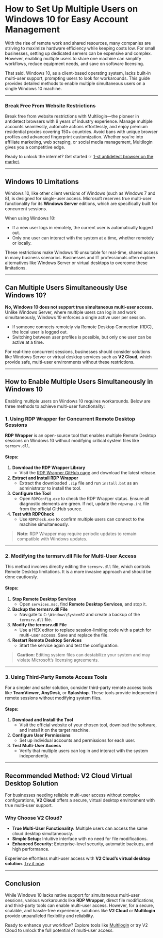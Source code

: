 # How to Set Up Multiple Users on Windows 10 for Easy Account Management

With the rise of remote work and shared resources, many companies are striving to maximize hardware efficiency while keeping costs low. For small businesses, setting up dedicated servers can be expensive and complex. However, enabling multiple users to share one machine can simplify workflows, reduce equipment needs, and save on software licensing.

That said, Windows 10, as a client-based operating system, lacks built-in multi-user support, prompting users to look for workarounds. This guide provides detailed methods to enable multiple simultaneous users on a single Windows 10 machine.

---

### Break Free From Website Restrictions

Break free from website restrictions with Multilogin—the pioneer in antidetect browsers with 9 years of industry experience. Manage multiple accounts seamlessly, automate actions effortlessly, and enjoy premium residential proxies covering 150+ countries. Avoid bans with unique browser profiles and advanced fingerprint customization. Whether you're into affiliate marketing, web scraping, or social media management, Multilogin gives you a competitive edge.

Ready to unlock the internet? Get started ☞ [1-st antidetect browser on the market](https://bit.ly/multIlogin).

---

## Windows 10 Limitations

Windows 10, like other client versions of Windows (such as Windows 7 and 8), is designed for single-user access. Microsoft reserves true multi-user functionality for its **Windows Server** editions, which are specifically built for concurrent sessions.

When using Windows 10:
- If a new user logs in remotely, the current user is automatically logged out.
- Only one user can interact with the system at a time, whether remotely or locally.

These restrictions make Windows 10 unsuitable for real-time, shared access in many business scenarios. Businesses and IT professionals often explore alternatives like Windows Server or virtual desktops to overcome these limitations.

---

## Can Multiple Users Simultaneously Use Windows 10?

**No, Windows 10 does not support true simultaneous multi-user access.** Unlike Windows Server, where multiple users can log in and work simultaneously, Windows 10 enforces a single active user per session. 

- If someone connects remotely via Remote Desktop Connection (RDC), the local user is logged out.
- Switching between user profiles is possible, but only one user can be active at a time.

For real-time concurrent sessions, businesses should consider solutions like Windows Server or virtual desktop services such as **V2 Cloud**, which provide safe, multi-user environments without these restrictions.

---

## How to Enable Multiple Users Simultaneously in Windows 10

Enabling multiple users on Windows 10 requires workarounds. Below are three methods to achieve multi-user functionality:

### 1. Using RDP Wrapper for Concurrent Remote Desktop Sessions

**RDP Wrapper** is an open-source tool that enables multiple Remote Desktop sessions on Windows 10 without modifying critical system files like `termsrv.dll`.

#### Steps:
1. **Download the RDP Wrapper Library**  
   - Visit the [RDP Wrapper GitHub page](https://github.com/stascorp/rdpwrap) and download the latest release.
2. **Extract and Install RDP Wrapper**  
   - Extract the downloaded `.zip` file and run `install.bat` as an administrator to install the tool.
3. **Configure the Tool**  
   - Open `RDPConfig.exe` to check the RDP Wrapper status. Ensure all diagnostic elements are green. If not, update the `rdpwrap.ini` file from the official GitHub source.
4. **Test with RDPCheck**  
   - Use `RDPCheck.exe` to confirm multiple users can connect to the machine simultaneously.

> **Note:** RDP Wrapper may require periodic updates to remain compatible with Windows updates.

---

### 2. Modifying the termsrv.dll File for Multi-User Access

This method involves directly editing the `termsrv.dll` file, which controls Remote Desktop limitations. It is a more invasive approach and should be done cautiously.

#### Steps:
1. **Stop Remote Desktop Services**  
   - Open `services.msc`, find **Remote Desktop Services**, and stop it.
2. **Backup the termsrv.dll File**  
   - Navigate to `C:\Windows\System32` and create a backup of the `termsrv.dll` file.
3. **Modify the termsrv.dll File**  
   - Use a HEX editor to replace session-limiting code with a patch for multi-user access. Save and replace the file.
4. **Restart Remote Desktop Services**  
   - Start the service again and test the configuration.

> **Caution:** Editing system files can destabilize your system and may violate Microsoft’s licensing agreements.

---

### 3. Using Third-Party Remote Access Tools

For a simpler and safer solution, consider third-party remote access tools like **TeamViewer**, **AnyDesk**, or **Splashtop**. These tools provide independent remote sessions without modifying system files.

#### Steps:
1. **Download and Install the Tool**  
   - Visit the official website of your chosen tool, download the software, and install it on the target machine.
2. **Configure User Permissions**  
   - Set up individual accounts and permissions for each user.
3. **Test Multi-User Access**  
   - Verify that multiple users can log in and interact with the system independently.

---

## Recommended Method: V2 Cloud Virtual Desktop Solution

For businesses needing reliable multi-user access without complex configurations, **V2 Cloud** offers a secure, virtual desktop environment with true multi-user support.

### Why Choose V2 Cloud?
- **True Multi-User Functionality:** Multiple users can access the same cloud desktop simultaneously.
- **Simple Setup:** Intuitive interface with no need for file modifications.
- **Enhanced Security:** Enterprise-level security, automatic backups, and high performance.

Experience effortless multi-user access with **V2 Cloud’s virtual desktop solution**. [Try it now](https://v2cloud.com/signup-now).

---

## Conclusion

While Windows 10 lacks native support for simultaneous multi-user sessions, various workarounds like **RDP Wrapper**, direct file modifications, and third-party tools can enable multi-user access. However, for a secure, scalable, and hassle-free experience, solutions like **V2 Cloud** or **Multilogin** provide unparalleled flexibility and reliability.

Ready to enhance your workflow? Explore tools like [Multilogin](https://bit.ly/multIlogin) or try V2 Cloud to unlock the full potential of multi-user access.
